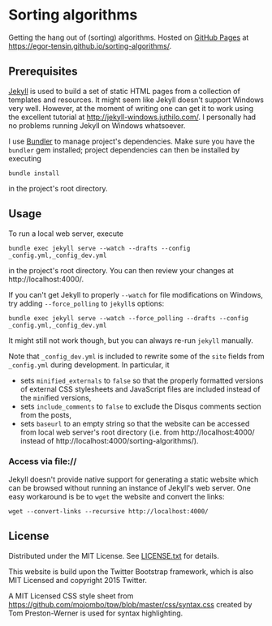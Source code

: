 Sorting algorithms
==================

Getting the hang out of (sorting) algorithms.
Hosted on [GitHub Pages] at https://egor-tensin.github.io/sorting-algorithms/.

[GitHub Pages]: https://pages.github.com

Prerequisites
-------------

[Jekyll] is used to build a set of static HTML pages from a collection of
templates and resources.
It might seem like Jekyll doesn't support Windows very well.
However, at the moment of writing one can get it to work using the excellent
tutorial at http://jekyll-windows.juthilo.com/.
I personally had no problems running Jekyll on Windows whatsoever.

I use [Bundler] to manage project's dependencies.
Make sure you have the `bundler` gem installed; project dependencies can then
be installed by executing

    bundle install

in the project's root directory.

[Jekyll]: https://jekyllrb.com/
[Bundler]: http://bundler.io/

Usage
-----

To run a local web server, execute

    bundle exec jekyll serve --watch --drafts --config _config.yml,_config_dev.yml

in the project's root directory.
You can then review your changes at http://localhost:4000/.

If you can't get Jekyll to properly `--watch` for file modifications on
Windows, try adding `--force_polling` to `jekyll`s options:

    bundle exec jekyll serve --watch --force_polling --drafts --config _config.yml,_config_dev.yml

It might still not work though, but you can always re-run `jekyll` manually.

Note that `_config_dev.yml` is included to rewrite some of the `site` fields
from `_config.yml` during development.
In particular, it

* sets `minified_externals` to `false` so that the properly formatted versions
of external CSS stylesheets and JavaScript files are included instead of the
`min`ified versions,
* sets `include_comments` to `false` to exclude the Disqus comments section
from the posts,
* sets `baseurl` to an empty string so that the website can be accessed from
local web server's root directory (i.e. from http://localhost:4000/ instead of
http://localhost:4000/sorting-algorithms/).

### Access via file://

Jekyll doesn't provide native support for generating a static website which can
be browsed without running an instance of Jekyll's web server.
One easy workaround is be to `wget` the website and convert the links:

    wget --convert-links --recursive http://localhost:4000/

License
-------

Distributed under the MIT License.
See [LICENSE.txt] for details.

This website is build upon the Twitter Bootstrap framework, which is also MIT
Licensed and copyright 2015 Twitter.

A MIT Licensed CSS style sheet from
https://github.com/mojombo/tpw/blob/master/css/syntax.css created by Tom
Preston-Werner is used for syntax highlighting.

[LICENSE.txt]: LICENSE.txt
